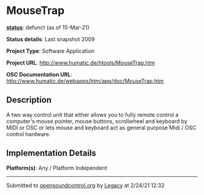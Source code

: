 # MouseTrap

**[status](../implementation-status.html)**: defunct (as of 15-Mar-21)

**Status details**: 
Last snapshot 2009

**Project Type**: Software Application

**Project URL**: <http://www.humatic.de/htools/MouseTrap.htm>

**OSC Documentation URL**: <http://www.humatic.de/webapps/htm/app/doc/MouseTrap.htm>

## Description

A two way control unit that either allows you to fully remote control a computer's mouse pointer, mouse buttons, scrollwheel and keyboard by MIDI or OSC or lets mouse and keyboard act as general purpose Midi / OSC control hardware.

## Implementation Details

**Platform(s)**: Any / Platform Independent

---
Submitted to [opensoundcontrol.org](https://opensoundcontrol.org) by [Legacy](legacy-site.html) at 2/24/21 12:32
